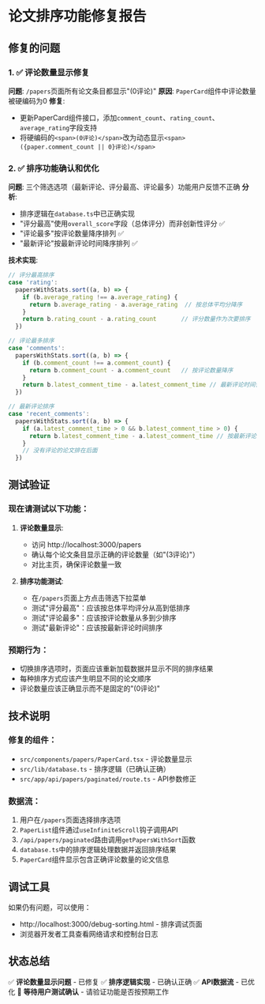 # 论文排序功能修复报告

## 修复的问题

### 1. ✅ 评论数量显示修复
**问题**: `/papers`页面所有论文条目都显示"(0评论)"
**原因**: `PaperCard`组件中评论数量被硬编码为0
**修复**: 
- 更新PaperCard组件接口，添加`comment_count`、`rating_count`、`average_rating`字段支持
- 将硬编码的`<span>(0评论)</span>`改为动态显示`<span>({paper.comment_count || 0}评论)</span>`

### 2. ✅ 排序功能确认和优化
**问题**: 三个筛选选项（最新评论、评分最高、评论最多）功能用户反馈不正确
**分析**: 
- 排序逻辑在`database.ts`中已正确实现
- "评分最高"使用`overall_score`字段（总体评分）而非创新性评分 ✅
- "评论最多"按评论数量降序排列 ✅ 
- "最新评论"按最新评论时间降序排列 ✅

**技术实现**:
```typescript
// 评分最高排序
case 'rating':
  papersWithStats.sort((a, b) => {
    if (b.average_rating !== a.average_rating) {
      return b.average_rating - a.average_rating  // 按总体平均分降序
    }
    return b.rating_count - a.rating_count       // 评分数量作为次要排序
  })

// 评论最多排序  
case 'comments':
  papersWithStats.sort((a, b) => {
    if (b.comment_count !== a.comment_count) {
      return b.comment_count - a.comment_count   // 按评论数量降序
    }
    return b.latest_comment_time - a.latest_comment_time // 最新评论时间作为次要排序
  })

// 最新评论排序
case 'recent_comments':
  papersWithStats.sort((a, b) => {
    if (a.latest_comment_time > 0 && b.latest_comment_time > 0) {
      return b.latest_comment_time - a.latest_comment_time // 按最新评论时间降序
    }
    // 没有评论的论文排在后面
  })
```

## 测试验证

### 现在请测试以下功能：

1. **评论数量显示**:
   - 访问 http://localhost:3000/papers
   - 确认每个论文条目显示正确的评论数量（如"(3评论)"）
   - 对比主页，确保评论数量一致

2. **排序功能测试**:
   - 在`/papers`页面上方点击筛选下拉菜单
   - 测试"评分最高"：应该按总体平均评分从高到低排序
   - 测试"评论最多"：应该按评论数量从多到少排序  
   - 测试"最新评论"：应该按最新评论时间排序

### 预期行为：
- 切换排序选项时，页面应该重新加载数据并显示不同的排序结果
- 每种排序方式应该产生明显不同的论文顺序
- 评论数量应该正确显示而不是固定的"(0评论)"

## 技术说明

### 修复的组件：
- `src/components/papers/PaperCard.tsx` - 评论数量显示
- `src/lib/database.ts` - 排序逻辑（已确认正确）
- `src/app/api/papers/paginated/route.ts` - API参数修正

### 数据流：
1. 用户在`/papers`页面选择排序选项
2. `PaperList`组件通过`useInfiniteScroll`钩子调用API
3. `/api/papers/paginated`路由调用`getPapersWithSort`函数
4. `database.ts`中的排序逻辑处理数据并返回排序结果
5. `PaperCard`组件显示包含正确评论数量的论文信息

## 调试工具

如果仍有问题，可以使用：
- http://localhost:3000/debug-sorting.html - 排序调试页面
- 浏览器开发者工具查看网络请求和控制台日志

## 状态总结

✅ **评论数量显示问题** - 已修复
✅ **排序逻辑实现** - 已确认正确
✅ **API数据流** - 已优化
🔄 **等待用户测试确认** - 请验证功能是否按预期工作
